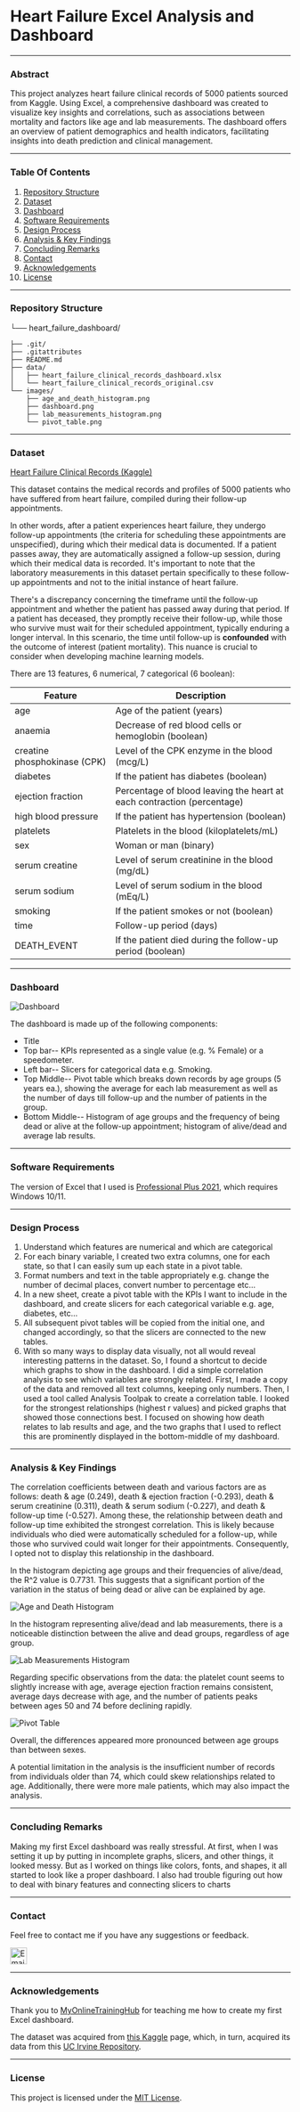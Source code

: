 # Heart Failure Excel Analysis and Dashboard
-------------------------------
### Abstract

This project analyzes heart failure clinical records of 5000 patients sourced from Kaggle. Using Excel, a comprehensive dashboard was created to visualize key insights and correlations, such as associations between mortality and factors like age and lab measurements. The dashboard offers an overview of patient demographics and health indicators, facilitating insights into death prediction and clinical management.



-----------------------------
### Table Of Contents

1. [Repository Structure](#repository)
2. [Dataset](#dataset)
3. [Dashboard](#features)
4. [Software Requirements](#installation)
5. [Design Process](#design)
6. [Analysis & Key Findings](#analysis)
7. [Concluding Remarks](#conclusion)
8. [Contact](#contact)
9. [Acknowledgements](#acknowledgements)
10. [License](#license)


----------------------------------
### Repository Structure<a name="repository"></a> 
└── heart_failure_dashboard/

    ├── .git/
    ├── .gitattributes
    ├── README.md
    ├── data/
    │   ├── heart_failure_clinical_records_dashboard.xlsx
    │   └── heart_failure_clinical_records_original.csv
    └── images/
        ├── age_and_death_histogram.png
        ├── dashboard.png
        ├── lab_measurements_histogram.png
        └── pivot_table.png


----------------------------------
### Dataset<a name="dataset"></a>

[Heart Failure Clinical Records (Kaggle)](https://www.kaggle.com/datasets/aadarshvelu/heart-failure-prediction-clinical-records)

This dataset contains the medical records and profiles of 5000 patients who have suffered from heart failure, compiled during their follow-up appointments. 

In other words, after a patient experiences heart failure, they undergo follow-up appointments (the criteria for scheduling these appointments are unspecified), during which their medical data is documented. If a patient passes away, they are automatically assigned a follow-up session, during which their medical data is recorded. It's important to note that the laboratory measurements in this dataset pertain specifically to these follow-up appointments and not to the initial instance of heart failure.

There's a discrepancy concerning the timeframe until the follow-up appointment and whether the patient has passed away during that period. If a patient has deceased, they promptly receive their follow-up, while those who survive must wait for their scheduled appointment, typically enduring a longer interval. In this scenario, the time until follow-up is **confounded** with the outcome of interest (patient mortality). This nuance is crucial to consider when developing machine learning models. 





There are 13 features, 6 numerical, 7 categorical (6 boolean):

| Feature               | Description                                                    |
|-----------------------|----------------------------------------------------------------|
| age                   | Age of the patient (years)                                     |
| anaemia               | Decrease of red blood cells or hemoglobin (boolean)            |
| creatine phosphokinase (CPK) | Level of the CPK enzyme in the blood (mcg/L)           |
| diabetes              | If the patient has diabetes (boolean)                          |
| ejection fraction     | Percentage of blood leaving the heart at each contraction (percentage) |
| high blood pressure   | If the patient has hypertension (boolean)                     |
| platelets             | Platelets in the blood (kiloplatelets/mL)                      |
| sex                   | Woman or man (binary)                                          |
| serum creatine    | Level of serum creatinine in the blood (mg/dL)                 |
| serum sodium          | Level of serum sodium in the blood (mEq/L)                     |
| smoking               | If the patient smokes or not (boolean)                         |
| time                  | Follow-up period (days)                                        |
| DEATH_EVENT           | If the patient died during the follow-up period (boolean)      |




----------------------------------
### Dashboard<a name="features"></a>
![Dashboard](images/dashboard.png)



The dashboard is made up of the following components:
- Title 
- Top bar-- KPIs represented as a single value (e.g. % Female) or a speedometer. 
- Left bar-- Slicers for categorical data e.g. Smoking.
- Top Middle-- Pivot table which breaks down records by age groups (5 years ea.), showing the average for each lab measurement as well as the number of days till follow-up and the number of patients in the group.
- Bottom Middle-- Histogram of age groups and the frequency of being dead or alive at the follow-up appointment; histogram of alive/dead and average lab results. 

-------------------------------
### Software Requirements<a name="installation"></a>
The version of Excel that I used is [Professional Plus 2021](https://learn.microsoft.com/en-us/deployoffice/ltsc2021/overview), which requires Windows 10/11.


----------------------------
### Design Process<a name="design"></a>
1. Understand which features are numerical and which are categorical
2. For each binary variable, I created two extra columns, one for each state, so that I can easily sum up each state in a pivot table.
3. Format numbers and text in the table appropriately e.g. change the number of decimal places, convert number to percentage etc...
4. In a new sheet, create a pivot table with the KPIs I want to include in the dashboard, and create slicers for each categorical variable e.g. age, diabetes, etc...
5. All subsequent pivot tables will be copied from the initial one, and changed accordingly, so that the slicers are connected to the new tables. 
6. With so many ways to display data visually, not all would reveal interesting patterns in the dataset. So, I found a shortcut to decide which graphs to show in the dashboard. I did a simple correlation analysis to see which variables are strongly related. First, I made a copy of the data and removed all text columns, keeping only numbers. Then, I used a tool called Analysis Toolpak to create a correlation table. I looked for the strongest relationships (highest r values) and picked graphs that showed those connections best. I focused on showing how death relates to lab results and age, and the two graphs that I used to reflect this are prominently displayed in the bottom-middle of my dashboard.


--------------------
### Analysis & Key Findings<a name="analysis"></a>

The correlation coefficients between death and various factors are as follows: death & age (0.249), death & ejection fraction (-0.293), death & serum creatinine (0.311), death & serum sodium (-0.227), and death & follow-up time (-0.527). Among these, the relationship between death and follow-up time exhibited the strongest correlation. This is likely because individuals who died were automatically scheduled for a follow-up, while those who survived could wait longer for their appointments. Consequently, I opted not to display this relationship in the dashboard.

In the histogram depicting age groups and their frequencies of alive/dead, the R^2 value is 0.7731. This suggests that a significant portion of the variation in the status of being dead or alive can be explained by age.

![Age and Death Histogram](images/age_and_death_histogram.png)

In the histogram representing alive/dead and lab measurements, there is a noticeable distinction between the alive and dead groups, regardless of age group.

![Lab Measurements Histogram](images/lab_measurements_histogram.png)

Regarding specific observations from the data: the platelet count seems to slightly increase with age, average ejection fraction remains consistent, average days decrease with age, and the number of patients peaks between ages 50 and 74 before declining rapidly.

![Pivot Table](images/pivot_table.png)


Overall, the differences appeared more pronounced between age groups than between sexes.

A potential limitation in the analysis is the insufficient number of records from individuals older than 74, which could skew relationships related to age. Additionally, there were more male patients, which may also impact the analysis.


-------------------------
### Concluding Remarks<a name="conclusion"></a>

Making my first Excel dashboard was really stressful. At first, when I was setting it up by putting in incomplete graphs, slicers, and other things, it looked messy. But as I worked on things like colors, fonts, and shapes, it all started to look like a proper dashboard. I also had trouble figuring out how to deal with binary features and connecting slicers to charts

-----------------------
### Contact<a name="contact"></a>
Feel free to contact me if you have any suggestions or feedback. 

<a href="mailto:brigitte.xyan@gmail.com">
  <img src="https://cdn-icons-png.flaticon.com/512/281/281769.png" alt="Email Me" width="30" height="30">
</a>



--------------------------
### Acknowledgements<a name="ackowledgements"></a>
Thank you to [MyOnlineTrainingHub](https://www.youtube.com/watch?v=1ic8E58Bo2M&list=PLQW1wsHNKi3i-NvlSAooPm1KI1qH3hkDh) for teaching me how to create my first Excel dashboard. 

The dataset was acquired from [this Kaggle](https://www.kaggle.com/datasets/aadarshvelu/heart-failure-prediction-clinical-records) page, which, in turn, acquired its data from this [UC Irvine Repository](https://archive.ics.uci.edu/dataset/519/heart+failure+clinical+records). 


----------------------
### License<a name="license"></a>
This project is licensed under the [MIT License](https://opensource.org/licenses/MIT).


